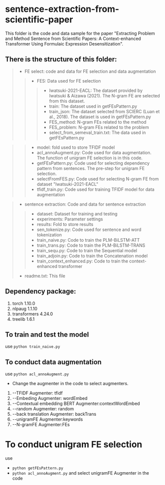 # sentence-extraction-from-scientific-paper
This folder is the code and data sample for the paper "Extracting Problem and Method Sentence from Scientific Papers: A Context-enhanced Transformer Using Formulaic Expression Desensitization".

## There is the structure of this folder:
> -   FE select: code and data for FE selection and data augmentation
>> -   FES: Data used for FE selection
>>> *   Iwatsuki-2021-EACL: The dataset provided by Iwatsuki & Aizawa (2021). The N-gram FE are selected from this dataset.
>>> *   train: The dataset used in getFEsPattern.py
>>> *   train_json: The dataset selected from SCIERC  (Luan et al., 2018). The dataset is used in getFEsPattern.py
>>> *   FES_method: N-gram FEs related to the method
>>> *   FES_problem: N-gram FEs related to the problem
>>> *   select_from_semeval_train.txt: The data used in getFEsPattern.py

>> -   model: fold used to store TFIDF model
>> -   acl_annoAugment.py: Code used for data augmentation. The function of unigram FE selection is in this code.  
>> -   getFEsPattern.py: Code used for selecting dependency pattern from sentences. The pre-step for unigram FE selection.
>> -   selectFromFES.py: Code used for selecting N-gram FE from dataset "Iwatsuki-2021-EACL"
>> -   tfidf_train.py: Code used for training TFIDF model for data augmentation

> -   sentence extraction: Code and data for sentence extraction
>> -   dataset: Dataset for training and testing
>> -   experiments: Parameter settings
>> -   results: Fold to store results
>> -   sen_tokenize.py: Code used for sentence and word tokenization
>> -   train_naive.py: Code to train the PLM-BiLSTM-ATT
>> -   train_trans.py: Code to train the PLM-BiLSTM-TRANS
>> -   train_sequ.py: Code to train the Sequential model
>> -   train_adjoin.py: Code to train the Concatenation model
>> -   train_context_enhanced.py: Code to train the context-enhanced transformer
> -   readme.txt: This file


## Dependency package:
1.  torch 1.10.0  
1.  nlpaug  1.1.10
1.  transformers  4.24.0
1.  treelib  1.6.1


## To train and test the model
use <code>python train_naive.py</code>

## To conduct data augmentation
use <code>python acl_annoAugment.py</code>
*   Change the augmenter in the code to select augmenters.
1.  --TFIDF Augmenter: tfidf
2.  --Embeding Augmenter: wordEmbed
3.  --Contextual embedding BERT Augmenter:contextWordEmbed
4.  --random Augmenter: random
5.  --back translation Augmenter: backTrans
6.  --unigramFE Augmenter:keywords
7.  --N-gramFE Augmenter:FEs

# To conduct unigram FE selection
use 
*  <code>python getFEsPattern.py</code>
*  <code>python acl_annoAugment.py</code> and select unigramFE Augmenter in the code
